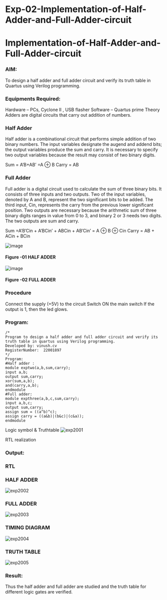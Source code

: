 # Exp-02-Implementation-of-Half-Adder-and-Full-Adder-circuit

# Implementation-of-Half-Adder-and-Full-Adder-circuit
### AIM:
To design a half adder and full adder circuit and verify its truth table in Quartus using Verilog programming.

### Equipments Required:
Hardware – PCs, Cyclone II , USB flasher
Software – Quartus prime
Theory
Adders are digital circuits that carry out addition of numbers.

### Half Adder
Half adder is a combinational circuit that performs simple addition of two binary numbers. The input variables designate the augend and addend bits; the output variables produce the sum and carry. It is necessary to specify two output variables because the result may consist of two binary digits.

Sum = A’B+AB’ =A ⊕ B Carry = AB

### Full Adder
Full adder is a digital circuit used to calculate the sum of three binary bits. It consists of three inputs and two outputs. Two of the input variables, denoted by A and B, represent the two significant bits to be added. The third input, Cin, represents the carry from the previous lower significant position. Two outputs are necessary because the arithmetic sum of three binary digits ranges in value from 0 to 3, and binary 2 or 3 needs two digits. The two outputs are sum and carry.

Sum =A’B’Cin + A’BCin’ + ABCin + AB’Cin’ = A ⊕ B ⊕ Cin Carry = AB + ACin + BCin

 ![image](https://user-images.githubusercontent.com/36288975/163552156-a13e5a56-c638-4110-97d9-8896907c8d25.png)

#### Figure -01 HALF ADDER 


![image](https://user-images.githubusercontent.com/36288975/163552057-b3547877-6d07-45b4-b7e0-bcfebfad9e1d.png)

#### Figure -02 FULL ADDER 

### Procedure

Connect the supply (+5V) to the circuit
Switch ON the main switch
If the output is 1, then the led glows.

### Program:
```
/*
Program to design a half adder and full adder circuit and verify its truth table in quartus using Verilog programming.
Developed by: vinush.cv
RegisterNumber:  22001897
*/
Program:
#Half adder :
module exptwo(a,b,sum,carry);
input a,b;
output sum,carry;
xor(sum,a,b);
and(carry,a,b);
endmodule
#Full adder:
module expthree(a,b,c,sum,carry);
input a,b,c;
output sum,carry;
assign sum = ((a^b)^c);
assign carry = ((a&b)|(b&c)|(c&a));
endmodule
```
Logic symbol & Truthtable
![exp2001](https://user-images.githubusercontent.com/113975318/210370959-51311939-a22c-49ca-ba51-0857ef373dcc.jpg)

RTL realization


### Output:
### RTL
### HALF ADDER
![exp2002](https://user-images.githubusercontent.com/113975318/210371946-b52fef14-a226-4d57-beaf-550ff748a0c1.png)
### FULL ADDER
![exp2003](https://user-images.githubusercontent.com/113975318/210372182-c6e0ef71-86f7-4b72-8782-f50dfa6baa45.png)




### TIMING DIAGRAM
![exp2004](https://user-images.githubusercontent.com/113975318/210371270-ae141754-93e3-4bf3-8035-dabaa478bce7.png)



### TRUTH TABLE 
![exp2005](https://user-images.githubusercontent.com/113975318/210372225-3d2dfbdc-1583-44ef-9690-b7ef7e9e1808.png)



### Result:
Thus the half adder and full adder are studied and the truth table for different logic gates are verified.
